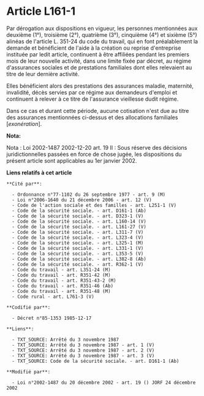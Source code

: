 # Article L161-1

Par dérogation aux dispositions en vigueur, les personnes mentionnées aux deuxième (1°), troisième (2°), quatrième (3°),
cinquième (4°) et sixième (5°) alinéas de l'article L. 351-24 du code du travail, qui en font préalablement la demande et
bénéficient de l'aide à la création ou reprise d'entreprise instituée par ledit article, continuent à être affiliées pendant
les premiers mois de leur nouvelle activité, dans une limite fixée par décret, au régime d'assurances sociales et de
prestations familiales dont elles relevaient au titre de leur dernière activité.

Elles bénéficient alors des prestations des assurances maladie, maternité, invalidité, décès servies par ce régime aux
demandeurs d'emploi et continuent à relever à ce titre de l'assurance vieillesse dudit régime. 

Dans ce cas et durant cette période, aucune cotisation n'est due au titre des assurances mentionnées ci-dessus et des
allocations familiales [*exonération*].

**Nota:**

Nota : Loi 2002-1487 2002-12-20 art. 19 II : Sous réserve des décisions juridictionnelles passées en force de chose jugée,
les dispositions du présent article sont applicables au 1er janvier 2002.

**Liens relatifs à cet article**

	**Cité par**:

	  - Ordonnance n°77-1102 du 26 septembre 1977 - art. 9 (M)
	  - Loi n°2006-1640 du 21 décembre 2006 - art. 12 (V)
	  - Code de l'action sociale et des familles - art. L251-1 (V)
	  - Code de la sécurité sociale. - art. D161-1 (Ab)
	  - Code de la sécurité sociale. - art. D323-1 (V)
	  - Code de la sécurité sociale. - art. L160-14 (V)
	  - Code de la sécurité sociale. - art. L161-27 (V)
	  - Code de la sécurité sociale. - art. L311-7 (V)
	  - Code de la sécurité sociale. - art. L323-4 (V)
	  - Code de la sécurité sociale. - art. L325-1 (M)
	  - Code de la sécurité sociale. - art. L331-1 (V)
	  - Code de la sécurité sociale. - art. L353-5 (V)
	  - Code de la sécurité sociale. - art. L382-8 (Ab)
	  - Code de la sécurité sociale. - art. R362-1 (V)
	  - Code du travail - art. L351-24 (M)
	  - Code du travail - art. R351-42 (M)
	  - Code du travail - art. R351-43-2 (M)
	  - Code du travail - art. R351-46 (Ab)
	  - Code du travail - art. R351-48 (M)
	  - Code rural - art. L761-3 (V)

	**Codifié par**:

	  - Décret n°85-1353 1985-12-17

	**Liens**:

	  - TXT_SOURCE: Arrêté du 3 novembre 1987
	  - TXT_SOURCE: Arrêté du 3 novembre 1987 - art. 1 (V)
	  - TXT_SOURCE: Arrêté du 3 novembre 1987 - art. 2 (V)
	  - TXT_SOURCE: Arrêté du 3 novembre 1987 - art. 3 (V)
	  - TXT_SOURCE: Code de la sécurité sociale. - art. D161-1 (Ab)

	**Modifié par**:

	  - Loi n°2002-1487 du 20 décembre 2002 - art. 19 () JORF 24 décembre 2002
